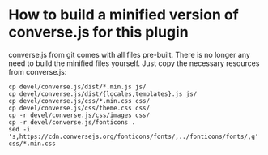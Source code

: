 How to build a minified version of converse.js for this plugin
==============================================================

converse.js from git comes with all files pre-built. There is no longer any
 need to build the minified files yourself. Just copy the necessary resources
 from converse.js:
   ```
   cp devel/converse.js/dist/*.min.js js/
   cp devel/converse.js/dist/{locales,templates}.js js/
   cp devel/converse.js/css/*.min.css css/
   cp devel/converse.js/css/theme.css css/
   cp -r devel/converse.js/css/images css/
   cp -r devel/converse.js/fonticons .
   sed -i 's,https://cdn.conversejs.org/fonticons/fonts/,../fonticons/fonts/,g' css/*.min.css
   ```

[conversedocs]: http://conversejs.org/docs/html/index.html#development
